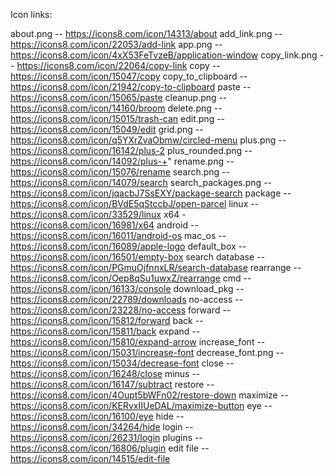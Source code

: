 Icon links:

about.png -- https://icons8.com/icon/14313/about
add_link.png -- https://icons8.com/icon/22053/add-link
app.png -- https://icons8.com/icon/4xX53FeTvzeB/application-window
copy_link.png -- https://icons8.com/icon/22064/copy-link
copy -- https://icons8.com/icon/15047/copy
copy_to_clipboard -- https://icons8.com/icon/21942/copy-to-clipboard
paste --https://icons8.com/icon/15065/paste
cleanup.png -- https://icons8.com/icon/14160/broom
delete.png -- https://icons8.com/icon/15015/trash-can
edit.png -- https://icons8.com/icon/15049/edit
grid.png -- https://icons8.com/icon/q5YXrZvaObmw/circled-menu
plus.png -- https://icons8.com/icon/16142/plus-2
plus_rounded.png -- https://icons8.com/icon/14092/plus-+"
rename.png -- https://icons8.com/icon/15076/rename
search.png -- https://icons8.com/icon/14079/search
search_packages.png -- https://icons8.com/icon/jqacbJ7SsEXY/package-search
package -- https://icons8.com/icon/BVdE5qStccbJ/open-parcel
linux -- https://icons8.com/icon/33529/linux
x64 - https://icons8.com/icon/16981/x64
android  -- https://icons8.com/icon/16011/android-os
mac_os -- https://icons8.com/icon/16089/apple-logo
default_box -- https://icons8.com/icon/16501/empty-box
search database -- https://icons8.com/icon/PGmuOjfnnxLR/search-database
rearrange --  https://icons8.com/icon/Oep8qSu1uwxZ/rearrange
cmd -- https://icons8.com/icon/16133/console
download_pkg -- https://icons8.com/icon/22789/downloads
no-access -- https://icons8.com/icon/23228/no-access
forward -- https://icons8.com/icon/15812/forward
back -- https://icons8.com/icon/15811/back
expand -- https://icons8.com/icon/15810/expand-arrow
increase_font -- https://icons8.com/icon/15031/increase-font
decrease_font.png -- https://icons8.com/icon/15034/decrease-font
close -- https://icons8.com/icon/16248/close
minus -- https://icons8.com/icon/16147/subtract
restore -- https://icons8.com/icon/4Oupt5bWFn02/restore-down
maximize --https://icons8.com/icon/KERvxIIUeDAL/maximize-button
eye -- https://icons8.com/icon/16100/eye
hide -- https://icons8.com/icon/34264/hide
login -- https://icons8.com/icon/26231/login
plugins -- https://icons8.com/icon/16806/plugin
edit file --https://icons8.com/icon/14515/edit-file